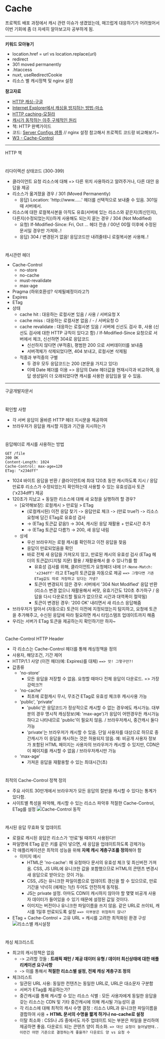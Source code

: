 # Cache
프로젝트 배포 과정에서 캐시 관련 이슈가 생겼었는데, 매끄럽게 대응하기가 어려웠어서 이번 기회에 좀 더 자세히 알아보고자 공부하게 됨.  

---

**키워드 모아놓기**
* location.href = url vs location.replace(url)
* redirect
* 301 moved permanently
* .htaccess
* nuxt, useRedirectCookie
* 리소스 별 캐시정책 및 nginx 설정

**참고자료**
* [HTTP 캐싱-구글](https://developers.google.com/web/fundamentals/performance/optimizing-content-efficiency/http-caching?hl=ko)
* [Internet Explorer에서 캐싱을 방지하는 방법-마소](https://support.microsoft.com/ko-kr/help/234067/how-to-prevent-caching-in-internet-explorer)
* [HTTP caching-모질라](https://developer.mozilla.org/ko/docs/Web/HTTP/Caching)
* [캐시가 동작하는 아주 구체적인 원리](https://parksb.github.io/article/29.html)
* 책: HTTP 완벽가이드
* 코드: [Server Configs 샘플](https://github.com/h5bp/server-configs) // nginx 설정 참고해서 프로젝트 코드랑 비교해보기~
* [W3 - Cache-Control](https://www.w3.org/Protocols/rfc2616/rfc2616-sec14.html#sec14.9)

---
HTTP 책  
  
#
리다이렉션 상태코드 (300-399)
* 클라이언트 요청 리소스에 대해 => 다른 위치 사용하라고 알려주거나, 다른 대안 응답을 제공
* 리소스가 옮겨졌을 경우 / 301 (Moved Permanently)
  * 응답) Location: 'http://www......' 헤더를 선택적으로 보내줄 수 있음. 301일때 서버에서.
* 리소스에 대한 로컬복사본을 아직도 유효(서버에 있는 리소스와 같은지(최신인지), 다른지(수정되었는지))하게 사용해도 되는지 묻는 경우 / 304 (Not Modified)
  * 요청) If-Modified-Since: Fri, Oct ... 헤더 전송 / 00년 00월 이후에 수정된 문서일 경우만 가져와..!
  * 응답) 304 / 변경된거 없음! 응답코드만 내려줄테니 로컬복사본 사용해..!
 

#
캐시관련 헤더
* Cache-Control
  * no-store
  * no-cache
  * must-revalidate
  * max-age
* Pragma (하위호환성? 삭제될예정이라고?)
* Expires
* ETag
* 상태
  * cache hit : 대응하는 로컬사본 있음 / 사용 / 서버요청 X
  * cache miss : 대응하는 로컬사본 없음 / -  / 서버요청 O
  * cache revalidate : 대응하는 로컬사본 있음 / 서버에 신선도 검사 후, 사용 (신선도 검사에 대한 HTTP 규칙이 있다고 함) / If-Modified-Since 요청으로 서버에서 체크, 신선하면 304로 응답코드
    * 신선하지 않다면 (부적중), 평범한 200 으로 서버데이터를 보내줌
    * 서버객체가 삭제되었다면, 404 보내고, 로컬사본 삭제됨
  * 적중과 부적중의 구별
    * 두 경우 모두 응답코드는 200 (본문을 가지고 있다)
    * 이때 Date 헤더를 이용 => 응답의 Date 헤더값을 현재시각과 비교하여, 응답 생성일이 더 오래되었다면 캐시를 사용한 응답임을 알 수 있음.


----
구글개발자문서  
  
  
#
확인할 사항
* 각 서버 응답이 올바른 HTTP 헤더 지시문을 제공하여
* 브라우저가 응답을 캐시할 지점과 기간을 지시하는가

#
응답헤더로 캐시를 사용하는 방법
```
GET /file
200 OK
Content-Length: 1024
Cache-Control: max-age=120
ETag: "x234dff"
```
* 1024 바이트 응답을 반환 / 클라이언트에 최대 120초 동안 캐시하도록 지시 / 응답 만료후 리소스가 수정되었는지 확인하는데 사용할 수 있는 유효성검사 토큰('x234dff') 제공
* 120초가 지났고 + 동일한 리소스에 대해 새 요청을 실행하려 할 경우?
   * [요약해보장]: 로컬캐시 > 만료일 > ETag
      * (로컬캐시된) 이전 응답 찾기 -> 응답만료 체크 -> (만료 true?) -> 리소스 요청에 담긴 ETag로 유효성 검사 
      * -> (ETag 토큰값 같음!) -> 304, 캐시된 응답 재활용 + 만료시간 추가
      * -> (ETag 토큰값 다름?) -> 200, 새 응답 내림
   * 상세
     * 우선 브라우저는 로컬 캐시를 확인하고 이전 응답을 찾음
     * 응답이 만료되었음을 확인
     * 바로 전체 새 응답을 가져오지 않고, 만료된 캐시의 유효성 검사 (ETag 헤더의 토큰값(디지털 지문) 활용 / 재활용해서 쓸 수 있나?)를 함
        * 유효성 검사를 위해, 클라이언트가 요청헤더 내에 `If-None-Match: 'x234dff'` 라고 ETag의 토큰값을 자동으로 제공  `==> 그렇다면 기존 ETag값도 따로 저장하고 있다는 거넹?` 
        * 토큰이 변경되지 않은 경우: 서버에서 '304 Not Modified' 응답 반환 (리소스 변경 없으니 재활용해서 써랏, 유효기간도 120초 추가하구 / 응답을 다시 다운로드할 필요가 없으므로 시간과 대역폭이 절약됨)
        * 토큰이 변경된 경우: '200 OK' 내리면서 새 리소스 응답해줌
* 브라우저가 알아서 (자동으로) 토큰이 이전에 지정되었는지 탐지하고, 요청에 토큰을 추가해주고, 수신된 응답에 따라 필요하면 캐시 타임스탬프 업데이트까지 해줌
* 우리는 서버가 ETag 토큰을 제공하는지 확인하기만 하자~

# 
Cache-Control HTTP Header
* 각 리소스는 Cache-Control 헤더를 통해 캐싱정책을 정의
* 사용자, 해당조건, 기간 제어
* HTTP/1.1 사양 (이전 헤더(예: Expires)를 대체) `==> 앗! 그렇구만?!`
* 값종류
  * 'no-store'
    * 모든 응답을 저장할 수 없음. 요청할 때마다 전체 응답이 다운로드. => 가장 강력크?!
  * 'no-cache'
    * 최초에 로컬캐시 무시, 무조건 ETag로 유효성 체크후 캐시사용 가능 
  * 'public', 'private'
    * 'public'은 응답코드가 정상적으로 캐시할 수 없는 경우에도 캐시가능. 대부분의 경우 명시적 캐싱정보(예: 'max-age')가 응답이 어떤경우든 캐시가능하다고 나타내므로 'public'이 필요치 않음. / 브라우저캐시, 중간캐시 둘다 가능
    * 'private'는 브라우저가 캐시할 수 있음. 단일 사용자를 대상으로 하므로 중간캐시가 이 응답을 캐시하는 것은 허용되지 않음. 예: 비공개 사용자 정보가 포함된 HTML 페이지는 사용자의 브라우저가 캐시할 수 있지만, CDN은 이 페이지를 캐시할 수 없음 / 브라우저캐시만 가능
  * 'max-age'
    * 가져온 응답을 재활용할 수 있는 최대시간(초)

#
최적의 Cache-Control 정책 정의

* 주요 사이트 30만개에서 브라우저가 모든 응답의 절반을 캐시할 수 있다는 통계가 있다함.
* 사이트별 특성을 파악해, 캐시할 수 있는 리소스 파악후 적절한 Cache-Control, ETag를 설정
![Cache-Control 동작](https://camo.githubusercontent.com/75fca55d8a71f89a9bee513d38eaf853c3218dc1/68747470733a2f2f646576656c6f706572732e676f6f676c652e636f6d2f7765622f66756e64616d656e74616c732f706572666f726d616e63652f6f7074696d697a696e672d636f6e74656e742d656666696369656e63792f696d616765732f687474702d63616368652d6465636973696f6e2d747265652e706e67)

#
캐시된 응답 무효화 및 업데이트
* 로컬로 캐시된 응답은 리소스가 '만료'될 때까지 사용된다!!
* 파일명에 ETag 같은 키를 같이 넣으면, 새 응답을 업데이트하도록 강제가능
* 각 애플리케이션은 최적의 성능을 위해 **자체 캐시 계층구조를 정의**해야 함
  * 이미지 예시
    * HTML은 'no-cache': 매 요청마다 문서의 유효성 체크 및 최신버전 가져옴. CSS, JS URL에 유니크한 값을 포함했으므로 HTML의 콘텐츠 변경시 새 응답으로 받아오는 것이 가능.
    * CSS, JS는 유니크한 파일이름으로 업데이트 갱신을 할 수 있으므로, 만료기간을 넉넉히 (예제는 1년) 두어도 안전하게 동작됨.
    * JS는 private 설정. 아마도 CDN이 캐시하지 않아야 할 몇몇 비공개 사용자 데이터가 들어있을 수 있기 때문에 설정된 값일 것이다.
    * 이미지는 버전이나 유니크한 파일이름을 쓰지 않음. 같은 URL로 쓰이되, 캐시를 1일후 만료되도록 설정 `==> 이부분은 위험하지 않나?`
* ETag + Cache-Control + 고유 URL = 캐시를 고려한 최적화된 환경 구성
![리소스별 캐시설정](https://user-images.githubusercontent.com/23192677/55290593-0b75f300-5410-11e9-9111-5f58290c5b85.png)


#
캐싱 체크리스트
* 최고의 캐시정책은 없음 
  * -> 고려할 것들 : **트래픽 패턴 / 제공 데이터 유형 / 데이터 최신상태에 대한 애플리케이션 요구사항**
  * -> 이를 통해서 **적절한 리소스별 설정, 전체 캐싱 계층구조 정의**
* 체크리스트
  * 일관된 URL 사용: 동일한 컨텐츠는 동일한 URL로, URL은 대소문자 구분함
  * 서버가 ETag를 제공하는가? 
  * 중간캐시를 통해 캐시할 수 있는 리소스 식별 : 모든 사용자에게 동일한 응답을 갖는 리소스는 CDN 및 기타 중간캐시에 의해 캐시될 가능성이 큼
  * 각 리소스에 대해 최적의 캐시 수명 결정 : 리소스 URL과 유니크한 파일이름을 결합하여 사용 + **HTML 문서의 수명을 짧게 하거나 no-cache로 설정**
  * 이탈 최소화 : CSS나 JS 중에서도 자주 업데이트 되는 부분은 파일을 분리하여 제공하면 좋음. 다운로드 되는 콘텐츠 양이 최소화. `=> 대신 요청이 늘어날텐데.. 이런건 어떤 기준으로 결정하는게 좋을까? 다운로드 양 vs 요청 수` 



